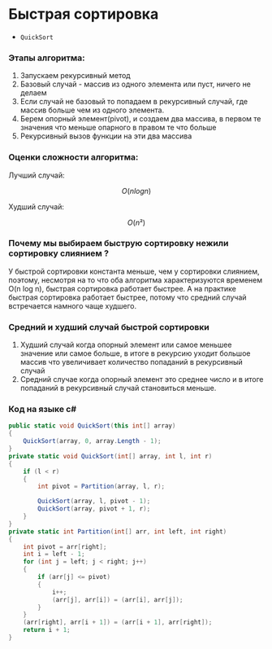 # Быстрая сортировка

- `QuickSort`

### Этапы алгоритма:

1. Запускаем рекурсивный метод
2. Базовый случай - массив из одного элемента или пуст, ничего не делаем
3. Если случай не базовый то попадаем в рекурсивный случай, где массив больше чем из одного элемента.
4. Берем опорный элемент(pivot), и создаем два массива, в первом те значения что меньше опарного в правом те что больше
5. Рекурсивный вызов функции на эти два массива

### Оценки сложности алгоритма:

Лучший случай:

$$
O(n log n)
$$

Худший случай:

$$
O(n²)
$$

### Почему мы выбираем быструю сортировку нежили сортировку слиянием ?

У быстрой сортировки константа меньше, чем у сортировки слиянием, поэтому, несмотря на то что оба алгоритма характеризуются временем O(n log n), быстрая сортировка работает быстрее. А на практике быстрая сортировка работает быстрее, потому что средний случай встречается намного чаще худшего.

### Средний и худший случай быстрой сортировки

1. Худший случай когда опорный элемент или самое меньшее значение или самое больше, в итоге в рекурсию уходит большое массив что увеличивает количество попаданий в рекурсивный случай
2. Средний случае когда опорный элемент это среднее число и в итоге попаданий в рекурсивный случай становиться меньше.

### Код на языке c#

```c#
public static void QuickSort(this int[] array)
{
    QuickSort(array, 0, array.Length - 1);
}
private static void QuickSort(int[] array, int l, int r)
{
    if (l < r)
    {
        int pivot = Partition(array, l, r);

        QuickSort(array, l, pivot - 1);
        QuickSort(array, pivot + 1, r);
    }
}
private static int Partition(int[] arr, int left, int right)
{
    int pivot = arr[right];
    int i = left - 1;
    for (int j = left; j < right; j++)
    {
        if (arr[j] <= pivot)
        {
            i++;
            (arr[j], arr[i]) = (arr[i], arr[j]);
        }
    }
    (arr[right], arr[i + 1]) = (arr[i + 1], arr[right]);
    return i + 1;
}
```
